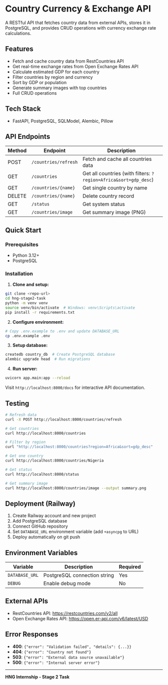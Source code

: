 # Country Currency & Exchange API

A RESTful API that fetches country data from external APIs, stores it in PostgreSQL, and provides CRUD operations with currency exchange rate calculations.

## Features

- Fetch and cache country data from RestCountries API
- Get real-time exchange rates from Open Exchange Rates API
- Calculate estimated GDP for each country
- Filter countries by region and currency
- Sort by GDP or population
- Generate summary images with top countries
- Full CRUD operations

## Tech Stack

- FastAPI, PostgreSQL, SQLModel, Alembic, Pillow

## API Endpoints

| Method | Endpoint | Description |
|--------|----------|-------------|
| POST | `/countries/refresh` | Fetch and cache all countries data |
| GET | `/countries` | Get all countries (with filters: `?region=Africa&sort=gdp_desc`) |
| GET | `/countries/{name}` | Get single country by name |
| DELETE | `/countries/{name}` | Delete country record |
| GET | `/status` | Get system status |
| GET | `/countries/image` | Get summary image (PNG) |

## Quick Start

### Prerequisites
- Python 3.12+
- PostgreSQL

### Installation

1. **Clone and setup:**
```bash
git clone <repo-url>
cd hng-stage2-task
python -m venv venv
source venv/bin/activate  # Windows: venv\Scripts\activate
pip install -r requirements.txt
```

2. **Configure environment:**
```bash
# Copy .env.example to .env and update DATABASE_URL
cp .env.example .env
```

3. **Setup database:**
```bash
createdb country_db  # Create PostgreSQL database
alembic upgrade head  # Run migrations
```

4. **Run server:**
```bash
uvicorn app.main:app --reload
```

Visit `http://localhost:8000/docs` for interactive API documentation.

## Testing

```bash
# Refresh data
curl -X POST http://localhost:8000/countries/refresh

# Get countries
curl http://localhost:8000/countries

# Filter by region
curl "http://localhost:8000/countries?region=Africa&sort=gdp_desc"

# Get one country
curl http://localhost:8000/countries/Nigeria

# Get status
curl http://localhost:8000/status

# Get summary image
curl http://localhost:8000/countries/image --output summary.png
```

## Deployment (Railway)

1. Create Railway account and new project
2. Add PostgreSQL database
3. Connect GitHub repository
4. Set `DATABASE_URL` environment variable (add `+asyncpg` to URL)
5. Deploy automatically on git push

## Environment Variables

| Variable | Description | Required |
|----------|-------------|----------|
| `DATABASE_URL` | PostgreSQL connection string | Yes |
| `DEBUG` | Enable debug mode | No |

## External APIs

- RestCountries API: https://restcountries.com/v2/all
- Open Exchange Rates API: https://open.er-api.com/v6/latest/USD

## Error Responses

- **400**: `{"error": "Validation failed", "details": {...}}`
- **404**: `{"error": "Country not found"}`
- **503**: `{"error": "External data source unavailable"}`
- **500**: `{"error": "Internal server error"}`

---

**HNG Internship - Stage 2 Task**